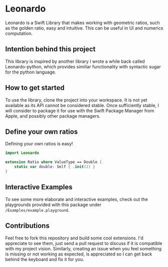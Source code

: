# Leonardo

Leonardo is a Swift Library that makes working with geometric ratios, such as the golden ratio, easy and intuitive. This can be useful in UI and numerics computation.

## Intention behind this project

This library is inspired by another library I wrote a while back called Leonardo-python, which provides similiar functionality with syntactic sugar for the python language.

## How to get started

To use the library, clone the project into your workspace. It is not yet available as its API cannot be considered stable. Once sufficiently stable, I will consider to package it for use with the Swift Package Manager from Apple, and possibly other package managers.

## Define your own ratios

Defining your own ratios is easy!

```swift
import Leonardo

extension Ratio where ValueType == Double {
    static var double: Self { .init(2) }
}
```

## Interactive Examples

To see some more elaborate and interactive examples, check out the playgrounds provided with this package under `/Examples/example.playground`.

## Contributions

Feel free to fork this repository and build some cool extensions. I'd appreciate to see them, just send a pull request to discuss if it is compatible with my project vision. Similarly, creating an issue when you feel something is missing or not working as expected, is appreciated so I can get back behind the keyboard and fix it for you.
